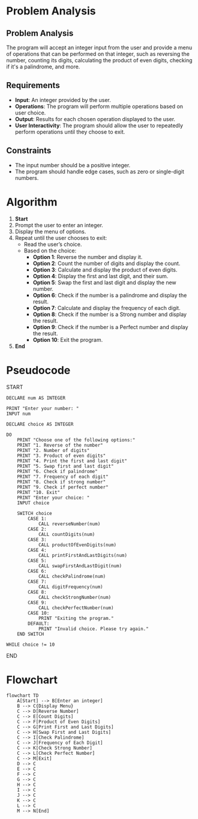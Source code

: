 # Problem Analysis

## Problem Analysis
The program will accept an integer input from the user and provide a menu of operations that can be performed on that integer, such as reversing the number, counting its digits, calculating the product of even digits, checking if it's a palindrome, and more.

## Requirements
- **Input**: An integer provided by the user.
- **Operations**: The program will perform multiple operations based on user choice.
- **Output**: Results for each chosen operation displayed to the user.
- **User Interactivity**: The program should allow the user to repeatedly perform operations until they choose to exit.

## Constraints
- The input number should be a positive integer.
- The program should handle edge cases, such as zero or single-digit numbers.

# Algorithm
1. **Start**
2. Prompt the user to enter an integer.
3. Display the menu of options.
4. Repeat until the user chooses to exit:
   - Read the user’s choice.
   - Based on the choice:
     - **Option 1**: Reverse the number and display it.
     - **Option 2**: Count the number of digits and display the count.
     - **Option 3**: Calculate and display the product of even digits.
     - **Option 4**: Display the first and last digit, and their sum.
     - **Option 5**: Swap the first and last digit and display the new number.
     - **Option 6**: Check if the number is a palindrome and display the result.
     - **Option 7**: Calculate and display the frequency of each digit.
     - **Option 8**: Check if the number is a Strong number and display the result.
     - **Option 9**: Check if the number is a Perfect number and display the result.
     - **Option 10**: Exit the program.
5. **End**

# Pseudocode

START

    DECLARE num AS INTEGER
    
    PRINT "Enter your number: "
    INPUT num

    DECLARE choice AS INTEGER

    DO
        PRINT "Choose one of the following options:"
        PRINT "1. Reverse of the number"
        PRINT "2. Number of digits"
        PRINT "3. Product of even digits"
        PRINT "4. Print the first and last digit"
        PRINT "5. Swap first and last digit"
        PRINT "6. Check if palindrome"
        PRINT "7. Frequency of each digit"
        PRINT "8. Check if strong number"
        PRINT "9. Check if perfect number"
        PRINT "10. Exit"
        PRINT "Enter your choice: "
        INPUT choice

        SWITCH choice
            CASE 1:
                CALL reverseNumber(num)
            CASE 2:
                CALL countDigits(num)
            CASE 3:
                CALL productOfEvenDigits(num)
            CASE 4:
                CALL printFirstAndLastDigits(num)
            CASE 5:
                CALL swapFirstAndLastDigit(num)
            CASE 6:
                CALL checkPalindrome(num)
            CASE 7:
                CALL digitFrequency(num)
            CASE 8:
                CALL checkStrongNumber(num)
            CASE 9:
                CALL checkPerfectNumber(num)
            CASE 10:
                PRINT "Exiting the program."
            DEFAULT:
                PRINT "Invalid choice. Please try again."
        END SWITCH

    WHILE choice != 10
END

# Flowchart

```mermaid
flowchart TD
    A[Start] --> B[Enter an integer]
    B --> C{Display Menu}
    C --> D[Reverse Number]
    C --> E[Count Digits]
    C --> F[Product of Even Digits]
    C --> G[Print First and Last Digits]
    C --> H[Swap First and Last Digits]
    C --> I[Check Palindrome]
    C --> J[Frequency of Each Digit]
    C --> K[Check Strong Number]
    C --> L[Check Perfect Number]
    C --> M[Exit]
    D --> C
    E --> C
    F --> C
    G --> C
    H --> C
    I --> C
    J --> C
    K --> C
    L --> C
    M --> N[End]


